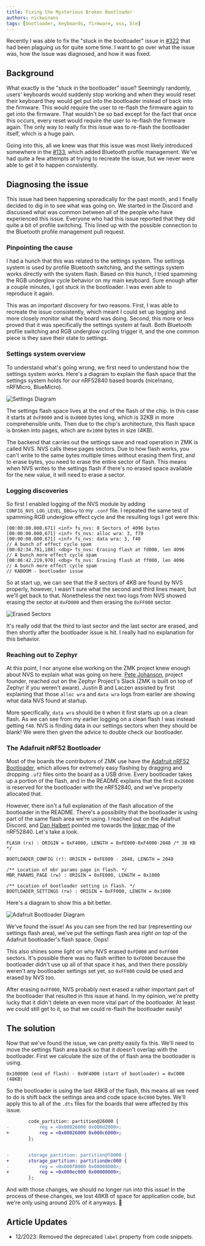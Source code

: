 ```yaml
---
title: Fixing the Mysterious Broken Bootloader
authors: nickwinans
tags: [bootloader, keyboards, firmware, oss, ble]
---
```


Recently I was able to fix the "stuck in the bootloader" issue in
[#322](https://github.com/zmkfirmware/zmk/pull/322) that had been plaguing us
for quite some time. I want to go over what the issue was, how the issue was
diagnosed, and how it was fixed.

<!-- truncate -->

## Background

What exactly is the "stuck in the bootloader" issue? Seemingly randomly, users'
keyboards would suddenly stop working and when they would reset their keyboard
they would get put into the bootloader instead of back into the firmware. This
would require the user to re-flash the firmware again to get into the firmware.
That wouldn't be so bad except for the fact that once this occurs, every reset
would require the user to re-flash the firmware again. The only way to really
fix this issue was to re-flash the bootloader itself, which is a huge pain.

Going into this, all we knew was that this issue was most likely introduced
somewhere in the [#133](https://github.com/zmkfirmware/zmk/pull/133), which
added Bluetooth profile management. We've had quite a few attempts at trying to
recreate the issue, but we never were able to get it to happen consistently.

## Diagnosing the issue

This issue had been happening sporadically for the past month, and I finally
decided to dig in to see what was going on. We started in the Discord and
discussed what was common between all of the people who have experienced this
issue. Everyone who had this issue reported that they did quite a bit of profile
switching. This lined up with the possible connection to the Bluetooth profile
management pull request.

### Pinpointing the cause

I had a hunch that this was related to the settings system. The settings system
is used by profile Bluetooth switching, and the settings system works directly
with the system flash. Based on this hunch, I tried spamming the RGB underglow
cycle behavior on my main keyboard. Sure enough after a couple minutes, I got
stuck in the bootloader. I was even able to reproduce it again.

This was an important discovery for two reasons. First, I was able to recreate
the issue consistently, which meant I could set up logging and more closely
monitor what the board was doing. Second, this more or less proved that it was
specifically the settings system at fault. Both Bluetooth profile switching and
RGB underglow cycling trigger it, and the one common piece is they save their
state to settings.

### Settings system overview

To understand what's going wrong, we first need to understand how the settings
system works. Here's a diagram to explain the flash space that the settings
system holds for our nRF52840 based boards (nice!nano, nRFMicro, BlueMicro).

![Settings Diagram](https://i.imgur.com/DF2t3Oq.png)

The settings flash space lives at the end of the flash of the chip. In this case
it starts at `0xF8000` and is `0x8000` bytes long, which is 32KB in more
comprehensible units. Then due to the chip's architecture, this flash space is
broken into pages, which are `0x1000` bytes in size (4KB).

The backend that carries out the settings save and read operation in ZMK is
called NVS. NVS calls these pages sectors. Due to how flash works, you can't
write to the same bytes multiple times without erasing them first, and to erase
bytes, you need to erase the entire sector of flash. This means when NVS writes
to the settings flash if there's no erased space available for the new value, it
will need to erase a sector.

### Logging discoveries

So first I enabled logging of the NVS module by adding
`CONFIG_NVS_LOG_LEVEL_DBG=y` to my `.conf` file. I repeated the same test of
spamming RGB underglow effect cycle and the resulting logs I got were this:

```log
[00:00:00.000,671] <inf> fs_nvs: 8 Sectors of 4096 bytes
[00:00:00.000,671] <inf> fs_nvs: alloc wra: 3, f70
[00:00:00.000,671] <inf> fs_nvs: data wra: 3, f40
// A bunch of effect cycle spam
[00:02:34.781,188] <dbg> fs_nvs: Erasing flash at fd000, len 4096
// A bunch more effect cycle spam
[00:06:42.219,970] <dbg> fs_nvs: Erasing flash at ff000, len 4096
// A bunch more effect cycle spam
// KABOOM - bootloader issue
```

So at start up, we can see that the 8 sectors of 4KB are found by NVS properly,
however, I wasn't sure what the second and third lines meant, but we'll get back
to that. Nonetheless the next two logs from NVS showed erasing the sector at
`0xFD000` and then erasing the `0xFF000` sector.

![Erased Sectors](https://i.imgur.com/DmLycMJ.png)

It's really odd that the third to last sector and the last sector are erased,
and then shortly after the bootloader issue is hit. I really had no explanation
for this behavior.

### Reaching out to Zephyr

At this point, I nor anyone else working on the ZMK project knew enough about
NVS to explain what was going on here. [Pete
Johanson](https://github.com/petejohanson), project founder, reached out on the
Zephyr Project's Slack (ZMK is built on top of Zephyr if you weren't aware).
Justin B and Laczen assisted by first explaining that those `alloc wra` and
`data wra` logs from earlier are showing what data NVS found at startup.

More specifically, `data wra` should be `0` when it first starts up on a clean
flash. As we can see from my earlier logging on a clean flash I was instead
getting `f40`. NVS is finding data in our settings sectors when they should be
blank! We were then given the advice to double check our bootloader.

### The Adafruit nRF52 Bootloader

Most of the boards the contributors of ZMK use have the [Adafruit nRF52
Bootloader](https://github.com/adafruit/Adafruit_nRF52_Bootloader), which allows
for extremely easy flashing by dragging and dropping `.uf2` files onto the board
as a USB drive. Every bootloader takes up a portion of the flash, and in the
README explains that the first `0x26000` is reserved for the bootloader with the
nRF52840, and we've properly allocated that.

However, there isn't a full explanation of the flash allocation of the
bootloader in the README. There's a possibility that the bootloader is using
part of the same flash area we're using. I reached out on the Adafruit Discord,
and [Dan Halbert](https://github.com/dhalbert) pointed me towards the [linker
map](https://github.com/adafruit/Adafruit_nRF52_Bootloader/blob/master/linker/nrf52840.ld)
of the nRF52840. Let's take a look.

```linker-script
FLASH (rx) : ORIGIN = 0xF4000, LENGTH = 0xFE000-0xF4000-2048 /* 38 KB */

BOOTLOADER_CONFIG (r): ORIGIN = 0xFE000 - 2048, LENGTH = 2048

/** Location of mbr params page in flash. */
MBR_PARAMS_PAGE (rw) : ORIGIN = 0xFE000, LENGTH = 0x1000

/** Location of bootloader setting in flash. */
BOOTLOADER_SETTINGS (rw) : ORIGIN = 0xFF000, LENGTH = 0x1000
```

Here's a diagram to show this a bit better.

![Adafruit Bootloader Diagram](https://i.imgur.com/TEOA31m.png)

We've found the issue! As you can see from the red bar (representing our
settings flash area), we've put the settings flash area _right on top_ of the
Adafruit bootloader's flash space. Oops!

This also shines some light on why NVS erased `0xFD000` and `0xFF000` sectors.
It's possible there was no flash written to `0xFD000` because the bootloader
didn't use up all of that space it has, and then there possibly weren't any
bootloader settings set yet, so `0xFF000` could be used and erased by NVS too.

After erasing `0xFF000`, NVS probably next erased a rather important part of the
bootloader that resulted in this issue at hand. In my opinion, we're pretty
lucky that it didn't delete an even more vital part of the bootloader. At least
we could still get to it, so that we could re-flash the bootloader easily!

## The solution

Now that we've found the issue, we can pretty easily fix this. We'll need to
move the settings flash area back so that it doesn't overlap with the
bootloader. First we calculate the size of the of flash area the bootloader is using.

```linker-script
0x100000 (end of flash) - 0x0F4000 (start of bootloader) = 0xC000 (48KB)
```

So the bootloader is using the last 48KB of the flash, this means all we need to
do is shift back the settings area and code space `0xC000` bytes. We'll apply
this to all of the `.dts` files for the boards that were affected by this issue.

```diff
        code_partition: partition@26000 {
-           reg = <0x00026000 0x000d2000>;
+           reg = <0x00026000 0x000c6000>;
        };


-       storage_partition: partition@f8000 {
+       storage_partition: partition@ec000 {
-           reg = <0x000f8000 0x00008000>;
+           reg = <0x000ec000 0x00008000>;
        };
```

And with those changes, we should no longer run into this issue! In the process
of these changes, we lost 48KB of space for application code, but we're only
using around 20% of it anyways. 🎉

## Article Updates

- 12/2023: Removed the deprecated `label` property from code snippets.
